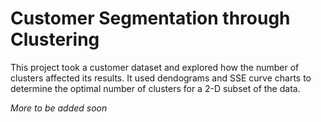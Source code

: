 # Customer Segmentation through Clustering

This project took a customer dataset and explored how the number of clusters affected its results. It used dendograms and SSE curve charts to determine the optimal number of clusters for a 2-D subset of the data.

*More to be added soon*
